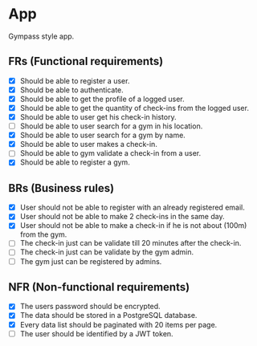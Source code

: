 # App
Gympass style app.

## FRs (Functional requirements)
- [X] Should be able to register a user.
- [X] Should be able to authenticate.
- [X] Should be able to get the profile of a logged user.
- [X] Should be able to get the quantity of check-ins from the logged user.
- [X] Should be able to user get his check-in history.
- [ ] Should be able to user search for a gym in his location.
- [X] Should be able to user search for a gym by name.
- [X] Should be able to user makes a check-in.
- [ ] Should be able to gym validate a check-in from a user.
- [X] Should be able to register a gym.

## BRs (Business rules)
- [X] User should not be able to register with an already registered email.
- [X] User should not be able to make 2 check-ins in the same day.
- [X] User should not be able to make a check-in if he is not about (100m) from the gym.
- [ ] The check-in just can be validate till 20 minutes after the check-in.
- [ ] The check-in just can be validate by the gym admin.
- [ ] The gym just can be registered by admins.

## NFR (Non-functional requirements)
- [X] The users password should be encrypted.
- [X] The data should be stored in a PostgreSQL database.
- [X] Every data list should be paginated with 20 items per page.
- [ ] The user should be identified by a JWT token.